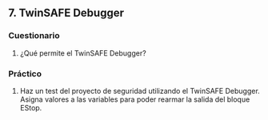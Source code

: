 ## 7. TwinSAFE Debugger ##
### Cuestionario ###
1. ¿Qué permite el TwinSAFE Debugger?

### Práctico ###
1. Haz un test del proyecto de seguridad utilizando el TwinSAFE Debugger. Asigna valores a las variables para poder rearmar la salida del bloque EStop. 